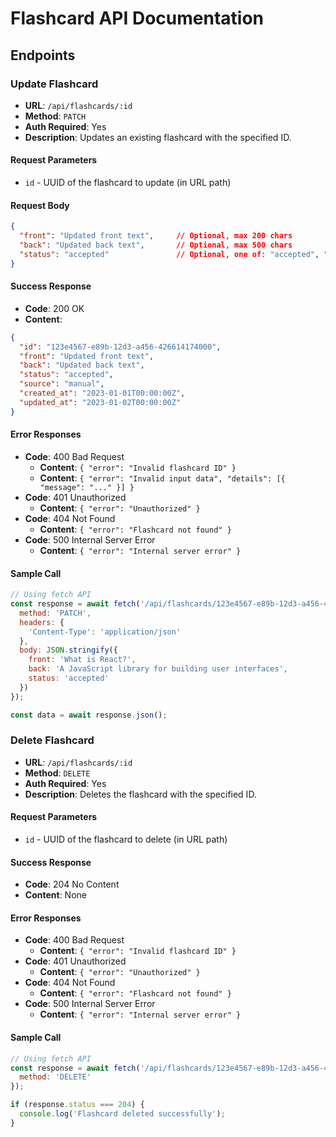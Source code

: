 # Flashcard API Documentation

## Endpoints

### Update Flashcard
- **URL**: `/api/flashcards/:id`
- **Method**: `PATCH`
- **Auth Required**: Yes
- **Description**: Updates an existing flashcard with the specified ID.

#### Request Parameters
- `id` - UUID of the flashcard to update (in URL path)

#### Request Body
```json
{
  "front": "Updated front text",     // Optional, max 200 chars
  "back": "Updated back text",       // Optional, max 500 chars
  "status": "accepted"               // Optional, one of: "accepted", "rejected", "pending"
}
```

#### Success Response
- **Code**: 200 OK
- **Content**:
```json
{
  "id": "123e4567-e89b-12d3-a456-426614174000",
  "front": "Updated front text",
  "back": "Updated back text",
  "status": "accepted",
  "source": "manual",
  "created_at": "2023-01-01T00:00:00Z",
  "updated_at": "2023-01-02T00:00:00Z"
}
```

#### Error Responses
- **Code**: 400 Bad Request
  - **Content**: `{ "error": "Invalid flashcard ID" }`
  - **Content**: `{ "error": "Invalid input data", "details": [{ "message": "..." }] }`
- **Code**: 401 Unauthorized
  - **Content**: `{ "error": "Unauthorized" }`
- **Code**: 404 Not Found
  - **Content**: `{ "error": "Flashcard not found" }`
- **Code**: 500 Internal Server Error
  - **Content**: `{ "error": "Internal server error" }`

#### Sample Call
```javascript
// Using fetch API
const response = await fetch('/api/flashcards/123e4567-e89b-12d3-a456-426614174000', {
  method: 'PATCH',
  headers: {
    'Content-Type': 'application/json'
  },
  body: JSON.stringify({
    front: 'What is React?',
    back: 'A JavaScript library for building user interfaces',
    status: 'accepted'
  })
});

const data = await response.json();
```

### Delete Flashcard
- **URL**: `/api/flashcards/:id`
- **Method**: `DELETE`
- **Auth Required**: Yes
- **Description**: Deletes the flashcard with the specified ID.

#### Request Parameters
- `id` - UUID of the flashcard to delete (in URL path)

#### Success Response
- **Code**: 204 No Content
- **Content**: None

#### Error Responses
- **Code**: 400 Bad Request
  - **Content**: `{ "error": "Invalid flashcard ID" }`
- **Code**: 401 Unauthorized
  - **Content**: `{ "error": "Unauthorized" }`
- **Code**: 404 Not Found
  - **Content**: `{ "error": "Flashcard not found" }`
- **Code**: 500 Internal Server Error
  - **Content**: `{ "error": "Internal server error" }`

#### Sample Call
```javascript
// Using fetch API
const response = await fetch('/api/flashcards/123e4567-e89b-12d3-a456-426614174000', {
  method: 'DELETE'
});

if (response.status === 204) {
  console.log('Flashcard deleted successfully');
}
```